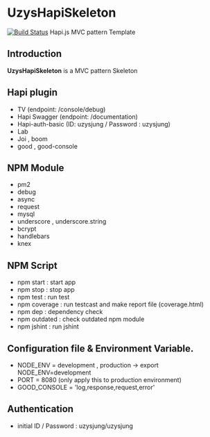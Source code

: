 # UzysHapiSkeleton
[![Build Status](https://travis-ci.org/uzysjung/UzysHapiSkeleton.svg?branch=master)](https://travis-ci.org/uzysjung/UzysHapiSkeleton)
Hapi.js MVC pattern Template

## Introduction
**UzysHapiSkeleton** is a MVC pattern Skeleton

## Hapi plugin
 - TV (endpoint: /console/debug)
 - Hapi Swagger (endpoint: /documentation)
 - Hapi-auth-basic (ID: uzysjung / Password : uzysjung)
 - Lab
 - Joi , boom
 - good , good-console

 ## NPM Module
  - pm2
  - debug
  - async
  - request
  - mysql
  - underscore , underscore.string
  - bcrypt
  - handlebars
  - knex

 ## NPM Script
  - npm start : start app
  - npm stop : stop app
  - npm test : run test
  - npm coverage : run testcast and make report file (coverage.html)
  - npm dep : dependency check
  - npm outdated : check outdated npm module
  - npm jshint : run jshint

 ## Configuration file & Environment Variable.
  - NODE_ENV = development , production -> export NODE_ENV=development
  - PORT = 8080 (only apply this to production environment)
  - GOOD_CONSOLE = 'log,response,request,error'

 ## Authentication
  - initial ID / Password : uzysjung/uzysjung
